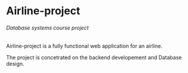 # Airline-project
###### Database systems course project

Airline-project is a fully functional web application for an airline. 

The project is concetrated on the backend developement and Database design. 
